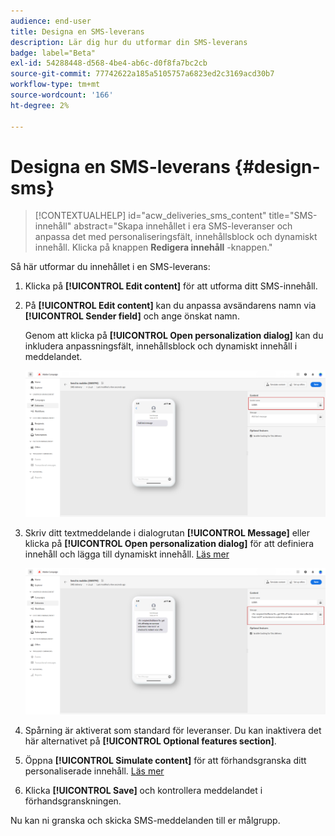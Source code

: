 ```yaml
---
audience: end-user
title: Designa en SMS-leverans
description: Lär dig hur du utformar din SMS-leverans
badge: label="Beta"
exl-id: 54288448-d568-4be4-ab6c-d0f8fa7bc2cb
source-git-commit: 77742622a185a5105757a6823ed2c3169acd30b7
workflow-type: tm+mt
source-wordcount: '166'
ht-degree: 2%

---
```


# Designa en SMS-leverans {#design-sms}

>[!CONTEXTUALHELP]
>id="acw_deliveries_sms_content"
>title="SMS-innehåll"
>abstract="Skapa innehållet i era SMS-leveranser och anpassa det med personaliseringsfält, innehållsblock och dynamiskt innehåll. Klicka på knappen **Redigera innehåll** -knappen."



Så här utformar du innehållet i en SMS-leverans:

1. Klicka på **[!UICONTROL Edit content]** för att utforma ditt SMS-innehåll.

1. På **[!UICONTROL Edit content]** kan du anpassa avsändarens namn via **[!UICONTROL Sender field]** och ange önskat namn.

   Genom att klicka på **[!UICONTROL Open personalization dialog]** kan du inkludera anpassningsfält, innehållsblock och dynamiskt innehåll i meddelandet.

   ![](assets/sms_content_1.png)

1. Skriv ditt textmeddelande i dialogrutan **[!UICONTROL Message]** eller klicka på **[!UICONTROL Open personalization dialog]** för att definiera innehåll och lägga till dynamiskt innehåll. [Läs mer](../personalization/gs-personalization.md)

   ![](assets/sms_content_2.png)

1. Spårning är aktiverat som standard för leveranser. Du kan inaktivera det här alternativet på **[!UICONTROL Optional features section]**.

1. Öppna **[!UICONTROL Simulate content]** för att förhandsgranska ditt personaliserade innehåll. [Läs mer](send-sms.md#preview-sms)

1. Klicka **[!UICONTROL Save]** och kontrollera meddelandet i förhandsgranskningen.

Nu kan ni granska och skicka SMS-meddelanden till er målgrupp.
